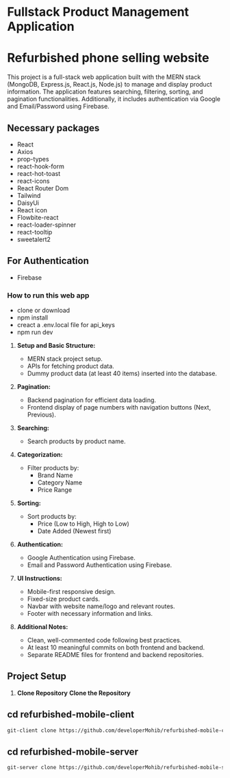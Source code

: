 # Fullstack Product Management Application

# Refurbished phone selling website
This project is a full-stack web application built with the MERN stack (MongoDB, Express.js, React.js, Node.js) to manage and display product information. The application features searching, filtering, sorting, and pagination functionalities. Additionally, it includes authentication via Google and Email/Password using Firebase.


## Necessary packages 
- React
- Axios
- prop-types
- react-hook-form
- react-hot-toast
- react-icons
- React Router Dom
- Tailwind 
- DaisyUi
- React icon
- Flowbite-react
- react-loader-spinner
- react-tooltip
- sweetalert2

## For Authentication
- Firebase

### How to run this web app
- clone or download
- npm install
- creact a .env.local file for api_keys
- npm run dev



1. **Setup and Basic Structure:**
   - MERN stack project setup.
   - APIs for fetching product data.
   - Dummy product data (at least 40 items) inserted into the database.

2. **Pagination:**
   - Backend pagination for efficient data loading.
   - Frontend display of page numbers with navigation buttons (Next, Previous).

3. **Searching:**
   - Search products by product name.

4. **Categorization:**
   - Filter products by:
     - Brand Name
     - Category Name
     - Price Range

5. **Sorting:**
   - Sort products by:
     - Price (Low to High, High to Low)
     - Date Added (Newest first)

6. **Authentication:**
   - Google Authentication using Firebase.
   - Email and Password Authentication using Firebase.

7. **UI Instructions:**
   - Mobile-first responsive design.
   - Fixed-size product cards.
   - Navbar with website name/logo and relevant routes.
   - Footer with necessary information and links.

8. **Additional Notes:**
   - Clean, well-commented code following best practices.
   - At least 10 meaningful commits on both frontend and backend.
   - Separate README files for frontend and backend repositories.

## Project Setup

1. **Clone Repository**
 **Clone the Repository**

  ## cd refurbished-mobile-client
   ```bash
   git-client clone https://github.com/developerMohib/refurbished-mobile-client.git
   ```
  ## cd refurbished-mobile-server
   ```bash
   git-server clone https://github.com/developerMohib/refurbished-mobile-server.git
  ``` 